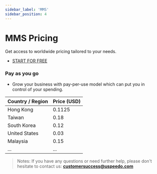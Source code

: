 ```yaml
---
sidebar_label: 'MMS'
sidebar_position: 4
---
```

# MMS Pricing

Get access to worldwide pricing tailored to your needs.

- [START FOR FREE](https://console.uspeedo.com/signup)

### **Pay as you go**
- Grow your business with pay-per-use model which can put you in control of your spending.


| Country / Region | Price (USD)      |
|------------------|------------------|
| Hong Kong        | 0.1125           | 
| Taiwan           | 0.18             |
| South Korea      | 0.12             | 
| United States    | 0.03             |
| Malaysia         | 0.15             |
| ...           | ...            |

> Notes: If you have any questions or need further help, please don't hesitate to contact us: **customersuccess@uspeedo.com**
